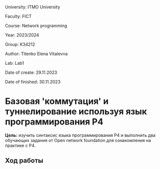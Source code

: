 University: ITMO University

Faculty: FICT

Course: Network programming

Year: 2023/2024

Group: K34212

Author: Titenko Elena Vitalevna

Lab: Lab1

Date of create: 29.11.2023

Date of finished: 30.11.2023

# Базовая 'коммутация' и туннелирование используя язык программирования P4

**Цель:** изучить синтаксис языка программирования P4 и выполнить два обучающих задания от Open network foundation для ознакомления на практике с P4.

## Ход работы
